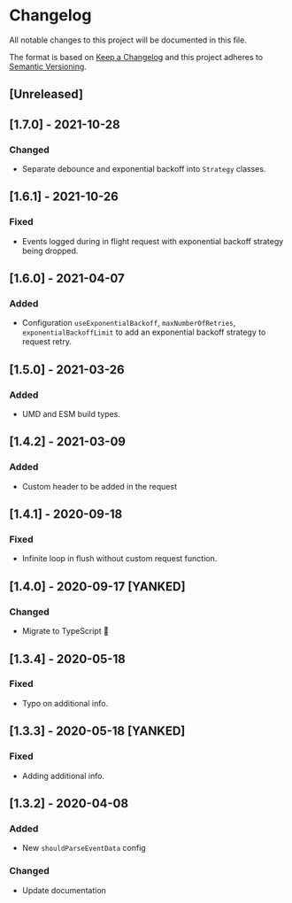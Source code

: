 # Changelog

All notable changes to this project will be documented in this file.

The format is based on [Keep a Changelog](http://keepachangelog.com/en/1.0.0/)
and this project adheres to [Semantic Versioning](http://semver.org/spec/v2.0.0.html).

## [Unreleased]

## [1.7.0] - 2021-10-28
### Changed
- Separate debounce and exponential backoff into `Strategy` classes.

## [1.6.1] - 2021-10-26
### Fixed
- Events logged during in flight request with exponential backoff strategy
  being dropped.

## [1.6.0] - 2021-04-07
### Added
- Configuration `useExponentialBackoff`, `maxNumberOfRetries`,
  `exponentialBackoffLimit` to add an exponential backoff strategy
  to request retry.

## [1.5.0] - 2021-03-26
### Added
- UMD and ESM build types.

## [1.4.2] - 2021-03-09
### Added
- Custom header to be added in the request

## [1.4.1] - 2020-09-18
### Fixed
- Infinite loop in flush without custom request function.

## [1.4.0] - 2020-09-17 [YANKED]
### Changed
- Migrate to TypeScript :tada:

## [1.3.4] - 2020-05-18
### Fixed
- Typo on additional info.

## [1.3.3] - 2020-05-18 [YANKED]
### Fixed
- Adding additional info.

## [1.3.2] - 2020-04-08
### Added
- New `shouldParseEventData` config

### Changed
- Update documentation
